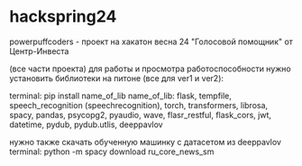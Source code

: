 # hackspring24
powerpuffcoders - проект на хакатон весна 24 "Голосовой помощник" от Центр-Инвеста

(все части проекта)
для работы и просмотра работоспособности нужно установить библиотеки на питоне (все для ver1 и ver2): 

terminal: pip install name_of_lib
name_of_lib: flask, tempfile, speech_recognition (speechrecognition), torch, transformers, librosa, spacy, pandas, psycopg2, pyaudio, wave, flasr_restful, flask_cors, jwt, datetime, pydub, pydub.utlis, deeppavlov

нужно также скачать обученную машинку с датасетом из deeppavlov
terminal: python -m spacy download ru_core_news_sm 
